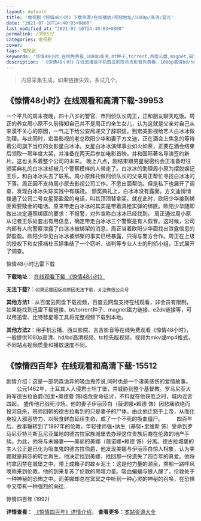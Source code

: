 ```yaml
---
layout: default
title: '电视剧《惊情48小时》下载资源/在线播放/视频地址/1080p/高清/蓝光'
date: "2021-07-10T14:40:03+0800"
last_modified_at: "2021-07-10T14:40:03+0800"
permalink: /39953/
categories: 电视剧
cover:
tags: 电视剧
keywords: '惊情48小时,在线免费看,1080p高清,bt种子,torrent,百度云盘,magnet,磁力链,迅雷下载资源'
description: '《惊情48小时》在线云播放手机西瓜影院吉吉影音免费看，1080p高清bd/hd未删减完整版和tc抢先枪版，mkv/mp4格式，附带bt/torrent种子、magnet/磁力链、百度云盘、网盘资源迅雷下载链接'
---
```


>内容采集生成，如果链接失效，多试几个。


## 《惊情48小时》在线观看和高清下载-39953

一个平凡的周末夜晚，四十八岁的警官、市刑侦队长周正，正和朋友聊天吃饭。周正的养女周小原不久前得知自己并不是周正的亲生女儿，认为这就是父亲对自己从来漠不关心的原因，一气之下给公安局递交了辞职信，到宏美影视给艺人白冰冰做助理。与此同时，宏美影视的老总欧阳少华和妻子方文迪，正在酒会上焦急的等待着公司旗下当红的女影星白冰冰。女星白冰冰演绎事业如火如荼，正要在酒会结束后领取一项年度大奖，并准备在两天后参加电影首映，并和国际著名导演签约新片。这也关系着整个公司的未来。 晚上八点，刚结束跟男星秘密约会正准备赶往颁奖典礼的白冰冰却被几个警察模样的人带走了。白冰冰的助理周小原为摆脱娱记王乐，和白冰冰失去了联系。周小原拜托做刑侦队长的父亲周正帮忙寻找白冰冰的下落。周正因不支持周小原去影视公司工作，不愿出面帮助。但是私下也展开了调查，发现白冰冰失踪实践中有蹊跷。 颁奖典礼上，白冰冰没有露面。方文迪悄悄拨通了公司二号女星郭盈盈的电话，叫其顶顶替拿奖。就在此时，欧阳少华接到绑匪索要赎金的电话。原来带走白冰冰的其实是带着真枪实弹的绑匪。欧阳少华随即做出决定遵照绑匪的要求：不报警，对外宣称白冰冰已经找到。 周正通过周小原从记者王乐处套出有用信息，确定带走白冰冰三个警察是有人假冒。这时候，公司内部有人向警察泄露了白冰冰被绑架的消息，周正当着欧阳少华面找出泄露信息的郭盈盈。欧阳少华见白冰冰被绑架的事实已经暴露，只得与警方合作。周正在上级的授权下和女搭档杜玉婷集结了一个窃听、谈判等专业人士的刑侦小组，正式展开了调查。</p>


惊情48小时迅雷下载

**下载地址**： [在线观看下载 《惊情48小时》](https://www.993dy.com//vod-detail-id-12343.html) 


**无法下载?**：`如果迅雷因版权原因无法下载，关注微信公众号 `

**其他方法1**：从百度云网盘下载视频，百度云网盘支持在线观看，非会员有限制，如果能找到迅雷下载链接、bt/torrent种子、magnet磁力链接、e2dk链接等，可以用迅雷、比特彗星等工具将完整视频下载到本地。

**其他方法2**：用手机云播、西瓜影院、吉吉影音等在线免费观看《惊情48小时》，一般提供1080p高清、hd/bd高清视频、tc抢先版视频，视频为mkv或mp4格式，不同站点视频质量和播放速度不同。


## 《惊情四百年》在线观看和高清下载-15512

剧情介绍：这是一部阴森诡异的吸血鬼传说,同时也是一个凄美感伤的爱情故事。  　　公元1462年，土耳其人入侵君士坦丁堡，并威胁到整个基督教。罗马尼亚大将军德古拉伯爵(加里•奥德曼 饰)临危受命征讨，不料就在他获胜之时，城内谣言四起， 盛传他已战死沙场。他的妻子伊丽莎白（薇诺娜•赖德 饰）因悲痛欲绝而投河自杀，班师回朝的德古拉看到的只是妻子的尸体。由此他迁怒于上帝，从而化身投入邪恶势力，以吸食鲜血延续生命，成了一个不死的吸血僵尸。  　　四百年后，故事辗转到了1897年的伦敦，年轻律师强•纳生（基努•里维斯 饰）受命到罗马尼亚特兰斯瓦尼亚属地的德古拉家族城堡去办理这位贵族后裔在伦敦的地产手续。为此，他将与未婚妻——美丽的美娜（薇诺娜•赖德 饰）分离。德古拉城堡的主人公正是已化为吸血鬼的德古拉伯爵，他发现美娜与伊丽莎白惊人相象，认为美娜就是莉莎的转世再生。他决定找到美娜，找回那一份遗失了四百年的真爱。他将约拿囚禁在城堡之中，带上成箱子的故乡泥土：这是他力量的源泉，乘船一路呼风唤雨来到伦敦。他的到来复苏了伦敦的黑暗力量。吸血蝙蝠与狼人醒了，伦敦处于一种神秘的恐怖之中。而美娜却总在冥冥之中听到一种心灵的神秘的召唤，在恐惧中又带有一种强烈的向往..


惊情四百年 (1992)

**详情查看**： [《惊情四百年》详情介绍](/movie/15512/)， **查看更多**：[本站资源大全](/movie/t/all/)

